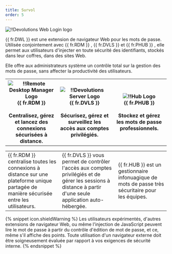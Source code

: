```yaml
---
title: Survol
order: 5
---
```

![!!Devolutions Web Login logo](https://webdevolutions.blob.core.windows.net/images/projects/web-login/logos/web-login-color-shadow.svg)

{{ fr.DWL }} est une extension de navigateur Web pour les mots de passe. Utilisée conjointement avec {{ fr.RDM }} , {{ fr.DVLS }} et {{ fr.PHUB }} , elle permet aux utilisateurs d'injecter en toute sécurité des identifiants, stockés dans leur coffres, dans des sites Web.  

Elle offre aux administrateurs système un contrôle total sur la gestion des mots de passe, sans affecter la productivité des utilisateurs. 

<table>
	<tr>
		<th>
<img src="https://webdevolutions.blob.core.windows.net/images/projects/remote-desktop-manager/logos/remote-desktop-manager-icon-shadow.svg" alt="!!Remote Desktop Manager Logo"><br>
{{ fr.RDM }} <br>
<br>
Centralisez, gérez et lancez des connexions sécurisées à distance. 
<br>
		</th>
		<th>
<img src="https://webdevolutions.blob.core.windows.net/images/projects/server/logos/server-icon-shadow.svg" alt="!!Devolutions Server Logo"><br>
{{ fr.DVLS }} <br>
<br>
Sécurisez, gérez et surveillez les accès aux comptes privilégiés. <br>
		</th>
		<th>
<img src="https://webdevolutions.blob.core.windows.net/images/projects/password-hub/logos/password-hub-icon-shadow.svg" alt="!!Hub Logo"><br>
{{ fr.PHUB }} <br>
<br>
Stockez et gérez les mots de passe professionnels. <br>
		</th>
	</tr>
<table>
	<tr>
		<td>
{{ fr.RDM }} centralise toutes les connexions à distance sur une plateforme unique partagée de manière sécurisée entre les utilisateurs. 
		</td>
		<td>
{{ fr.DVLS }} vous permet de contrôler l'accès aux comptes privilégiés et de gérer les sessions à distance à partir d'une seule application auto-hébergée. 
		</td>
		<td>
{{ fr.HUB }} est un gestionnaire infonuagique de mots de passe très sécuritaire pour les équipes. 
		</td>
	</tr>
</table>

{% snippet icon.shieldWarning %} 
Les utilisateurs expérimentés, d'autres extensions de navigateur Web, ou même l'injection de JavaScript peuvent lire le mot de passe à partir du contrôle d'édition de mot de passe, et ce, même s'il affiche des points. Toute utilisation d'un navigateur externe doit être soigneusement évaluée par rapport à vos exigences de sécurité interne. 
{% endsnippet %}
 

